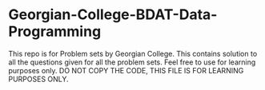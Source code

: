 # Georgian-College-BDAT-Data-Programming

This repo is for Problem sets by Georgian College. This contains solution to all the questions given for all the problem sets. Feel free to use for learning purposes only.
DO NOT COPY THE CODE, THIS FILE IS FOR LEARNING PURPOSES ONLY.
